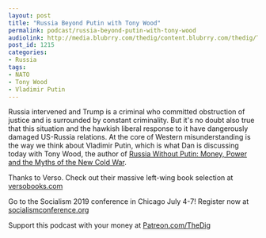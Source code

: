 ```yaml
---
layout: post
title: "Russia Beyond Putin with Tony Wood"
permalink: podcast/russia-beyond-putin-with-tony-wood
audiolink: http://media.blubrry.com/thedig/content.blubrry.com/thedig/The_Dig-EP_206-Wood.mp3
post_id: 1215
categories: 
- Russia
tags: 
- NATO
- Tony Wood
- Vladimir Putin
---
```


Russia intervened and Trump is a criminal who committed obstruction of justice and is surrounded by constant criminality. But it's no doubt also true that this situation and the hawkish liberal response to it have dangerously damaged US-Russia relations. At the core of Western misunderstanding is the way we think about Vladimir Putin, which is what Dan is discussing today with Tony Wood, the author of 
[Russia Without Putin: Money, Power and the Myths of the New Cold War](https://www.versobooks.com/books/2839-russia-without-putin).

Thanks to Verso. Check out their massive left-wing book selection at 
[versobooks.com](http://versobooks.com)

Go to the Socialism 2019 conference in Chicago July 4-7! Register now at 
[socialismconference.org](http://socialismconference.org)

Support this podcast with your money at 
[Patreon.com/TheDig](http://Patreon.com/TheDig)